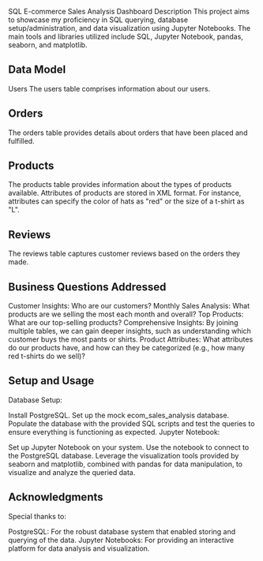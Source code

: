SQL E-commerce Sales Analysis Dashboard
Description
This project aims to showcase my proficiency in SQL querying, database setup/administration, and data visualization using Jupyter Notebooks. The main tools and libraries utilized include SQL, Jupyter Notebook, pandas, seaborn, and matplotlib.

## Data Model
Users
The users table comprises information about our users.

## Orders
The orders table provides details about orders that have been placed and fulfilled.

## Products
The products table provides information about the types of products available. Attributes of products are stored in XML format. For instance, attributes can specify the color of hats as "red" or the size of a t-shirt as "L".

## Reviews
The reviews table captures customer reviews based on the orders they made.

## Business Questions Addressed
Customer Insights: Who are our customers?
Monthly Sales Analysis: What products are we selling the most each month and overall?
Top Products: What are our top-selling products?
Comprehensive Insights: By joining multiple tables, we can gain deeper insights, such as understanding which customer buys the most pants or shirts.
Product Attributes: What attributes do our products have, and how can they be categorized (e.g., how many red t-shirts do we sell)?

## Setup and Usage

Database Setup:

Install PostgreSQL.
Set up the mock ecom_sales_analysis database.
Populate the database with the provided SQL scripts and test the queries to ensure everything is functioning as expected.
Jupyter Notebook:

Set up Jupyter Notebook on your system.
Use the notebook to connect to the PostgreSQL database.
Leverage the visualization tools provided by seaborn and matplotlib, combined with pandas for data manipulation, to visualize and analyze the queried data.

## Acknowledgments
Special thanks to:

PostgreSQL: For the robust database system that enabled storing and querying of the data.
Jupyter Notebooks: For providing an interactive platform for data analysis and visualization.
